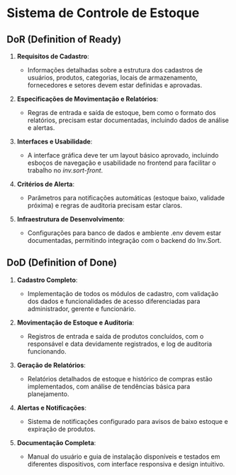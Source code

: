 # Sistema de Controle de Estoque

## DoR (Definition of Ready)

1. **Requisitos de Cadastro**: 
   - Informações detalhadas sobre a estrutura dos cadastros de usuários, produtos, categorias, locais de armazenamento, fornecedores e setores devem estar definidas e aprovadas.

2. **Especificações de Movimentação e Relatórios**: 
   - Regras de entrada e saída de estoque, bem como o formato dos relatórios, precisam estar documentadas, incluindo dados de análise e alertas.

3. **Interfaces e Usabilidade**: 
   - A interface gráfica deve ter um layout básico aprovado, incluindo esboços de navegação e usabilidade no frontend para facilitar o trabalho no *inv.sort-front*.

4. **Critérios de Alerta**: 
   - Parâmetros para notificações automáticas (estoque baixo, validade próxima) e regras de auditoria precisam estar claros.

5. **Infraestrutura de Desenvolvimento**: 
   - Configurações para banco de dados e ambiente .env devem estar documentadas, permitindo integração com o backend do Inv.Sort.

## DoD (Definition of Done)

1. **Cadastro Completo**: 
   - Implementação de todos os módulos de cadastro, com validação dos dados e funcionalidades de acesso diferenciadas para administrador, gerente e funcionário.

2. **Movimentação de Estoque e Auditoria**: 
   - Registros de entrada e saída de produtos concluídos, com o responsável e data devidamente registrados, e log de auditoria funcionando.

3. **Geração de Relatórios**: 
   - Relatórios detalhados de estoque e histórico de compras estão implementados, com análise de tendências básica para planejamento.

4. **Alertas e Notificações**: 
   - Sistema de notificações configurado para avisos de baixo estoque e expiração de produtos.

5. **Documentação Completa**: 
   - Manual do usuário e guia de instalação disponíveis e testados em diferentes dispositivos, com interface responsiva e design intuitivo.
